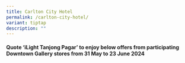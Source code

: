 ```yaml
---
title: Carlton City Hotel
permalink: /carlton-city-hotel/
variant: tiptap
description: ""
---
```

<h4>Quote ‘<strong>iLight Tanjong Pagar</strong>’ to enjoy below offers from participating Downtown Gallery stores from 31 May to 23 June 2024</h4>
<p></p>
<p></p>